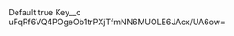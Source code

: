 <?xml version="1.0" encoding="UTF-8"?>
<CustomMetadata xmlns="http://soap.sforce.com/2006/04/metadata" xmlns:xsi="http://www.w3.org/2001/XMLSchema-instance" xmlns:xsd="http://www.w3.org/2001/XMLSchema">
    <label>Default</label>
    <protected>true</protected>
    <values>
        <field>Key__c</field>
        <value xsi:type="xsd:string">uFqRf6VQ4POgeOb1trPXjTfmNN6MUOLE6JAcx/UA6ow=</value>
    </values>
</CustomMetadata>
